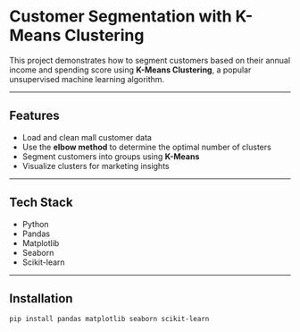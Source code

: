 #  Customer Segmentation with K-Means Clustering

This project demonstrates how to segment customers based on their annual income and spending score using **K-Means Clustering**, a popular unsupervised machine learning algorithm.

---

## Features

- Load and clean mall customer data
- Use the **elbow method** to determine the optimal number of clusters
- Segment customers into groups using **K-Means**
- Visualize clusters for marketing insights

---

## Tech Stack

- Python
- Pandas
- Matplotlib
- Seaborn
- Scikit-learn

---

## Installation

```bash
pip install pandas matplotlib seaborn scikit-learn

